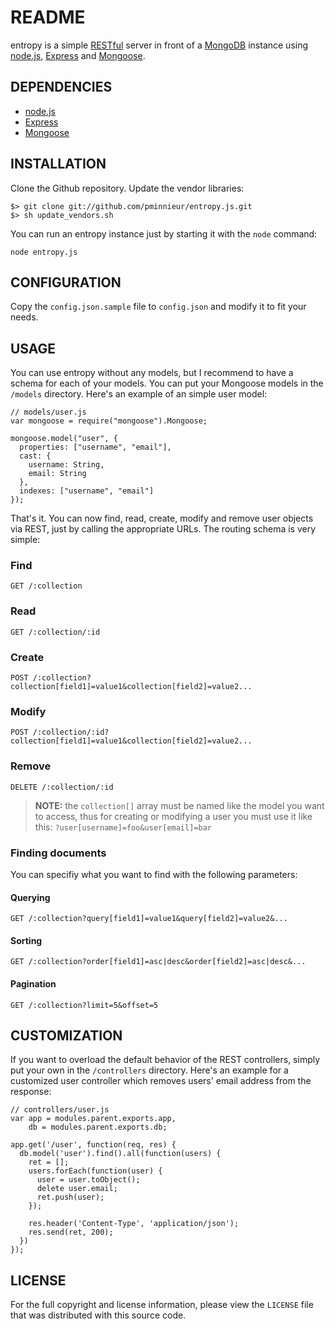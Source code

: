 README
======

entropy is a simple [RESTful][1] server in front of a [MongoDB][2] instance
using [node.js][3], [Express][4] and [Mongoose][5].

DEPENDENCIES
------------

* [node.js][3]
* [Express][4]
* [Mongoose][5]

INSTALLATION
------------

Clone the Github repository. Update the vendor libraries:

    $> git clone git://github.com/pminnieur/entropy.js.git
    $> sh update_vendors.sh


You can run an entropy instance just by starting it with the `node` command:

    node entropy.js


CONFIGURATION
-------------

Copy the `config.json.sample` file to `config.json` and modify it to fit your
needs.


USAGE
-----

You can use entropy without any models, but I recommend to have a schema for
each of your models. You can put your Mongoose models in the `/models`
directory. Here's an example of an simple user model:

    // models/user.js
    var mongoose = require("mongoose").Mongoose;

    mongoose.model("user", {
      properties: ["username", "email"],
      cast: {
        username: String,
        email: String
      },
      indexes: ["username", "email"]
    });


That's it. You can now find, read, create, modify and remove user objects via
REST, just by calling the appropriate URLs. The routing schema is very simple:

### Find

    GET /:collection


### Read

    GET /:collection/:id


### Create
    
    POST /:collection?collection[field1]=value1&collection[field2]=value2...


### Modify

    POST /:collection/:id?collection[field1]=value1&collection[field2]=value2...


### Remove

    DELETE /:collection/:id


> **NOTE:** the `collection[]` array must be named like the model you want to
> access, thus for creating or modifying a user you must use it like this:
> `?user[username]=foo&user[email]=bar`


### Finding documents

You can specifiy what you want to find with the following parameters:

#### Querying

    GET /:collection?query[field1]=value1&query[field2]=value2&...


#### Sorting

    GET /:collection?order[field1]=asc|desc&order[field2]=asc|desc&...


#### Pagination

    GET /:collection?limit=5&offset=5


CUSTOMIZATION
-------------

If you want to overload the default behavior of the REST controllers, simply
put your own in the `/controllers` directory. Here's an example for a customized
user controller which removes users' email address from the response:

    // controllers/user.js
    var app = modules.parent.exports.app,
        db = modules.parent.exports.db;
        
    app.get('/user', function(req, res) {
      db.model('user').find().all(function(users) {
        ret = [];
        users.forEach(function(user) {
          user = user.toObject();
          delete user.email;
          ret.push(user);
        });

        res.header('Content-Type', 'application/json');
        res.send(ret, 200);
      })
    });


LICENSE
-------

For the full copyright and license information, please view the `LICENSE` file
that was distributed with this source code.


[1]: http://en.wikipedia.org/wiki/Representational_State_Transfer
[2]: http://www.mongodb.org/
[3]: http://nodejs.org/
[4]: http://expressjs.com/
[5]: http://www.learnboost.com/mongoose/

